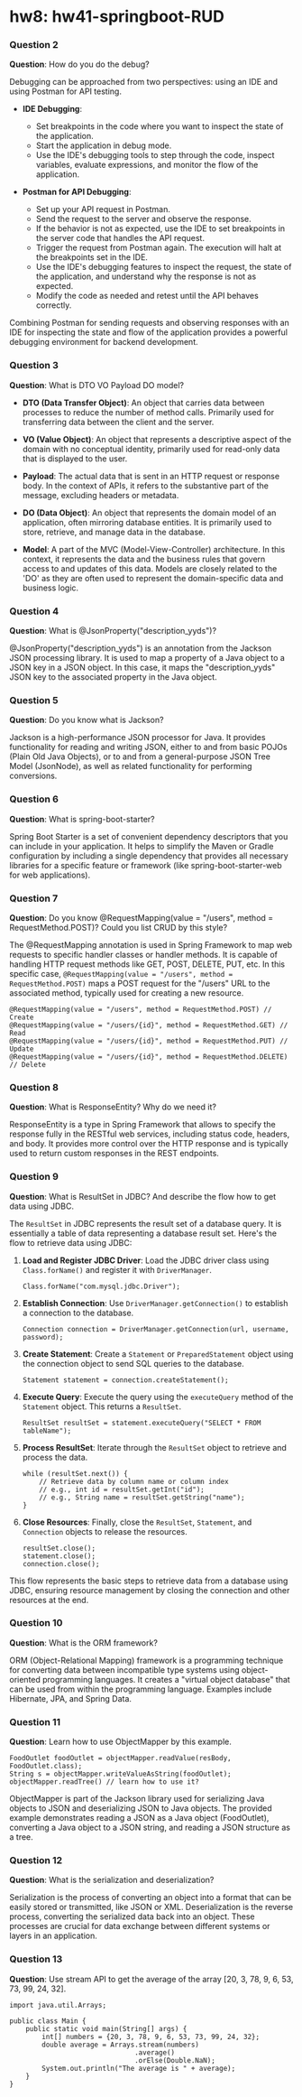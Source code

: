 # hw8: hw41-springboot-RUD

### Question 2
**Question**: How do you do the debug?

Debugging can be approached from two perspectives: using an IDE and using Postman for API testing.

- **IDE Debugging**: 
  - Set breakpoints in the code where you want to inspect the state of the application.
  - Start the application in debug mode.
  - Use the IDE's debugging tools to step through the code, inspect variables, evaluate expressions, and monitor the flow of the application.

- **Postman for API Debugging**: 
  - Set up your API request in Postman.
  - Send the request to the server and observe the response.
  - If the behavior is not as expected, use the IDE to set breakpoints in the server code that handles the API request.
  - Trigger the request from Postman again. The execution will halt at the breakpoints set in the IDE.
  - Use the IDE's debugging features to inspect the request, the state of the application, and understand why the response is not as expected.
  - Modify the code as needed and retest until the API behaves correctly.
  
Combining Postman for sending requests and observing responses with an IDE for inspecting the state and flow of the application provides a powerful debugging environment for backend development.


### Question 3
**Question**: What is DTO VO Payload DO model?

- **DTO (Data Transfer Object)**: An object that carries data between processes to reduce the number of method calls. Primarily used for transferring data between the client and the server.
  
- **VO (Value Object)**: An object that represents a descriptive aspect of the domain with no conceptual identity, primarily used for read-only data that is displayed to the user.

- **Payload**: The actual data that is sent in an HTTP request or response body. In the context of APIs, it refers to the substantive part of the message, excluding headers or metadata.
  
- **DO (Data Object)**: An object that represents the domain model of an application, often mirroring database entities. It is primarily used to store, retrieve, and manage data in the database.

- **Model**: A part of the MVC (Model-View-Controller) architecture. In this context, it represents the data and the business rules that govern access to and updates of this data. Models are closely related to the 'DO' as they are often used to represent the domain-specific data and business logic.


### Question 4
**Question**: What is @JsonProperty("description_yyds")?

@JsonProperty("description_yyds") is an annotation from the Jackson JSON processing library. It is used to map a property of a Java object to a JSON key in a JSON object. In this case, it maps the "description_yyds" JSON key to the associated property in the Java object.

### Question 5
**Question**: Do you know what is Jackson?

Jackson is a high-performance JSON processor for Java. It provides functionality for reading and writing JSON, either to and from basic POJOs (Plain Old Java Objects), or to and from a general-purpose JSON Tree Model (JsonNode), as well as related functionality for performing conversions.

### Question 6
**Question**: What is spring-boot-starter?

Spring Boot Starter is a set of convenient dependency descriptors that you can include in your application. It helps to simplify the Maven or Gradle configuration by including a single dependency that provides all necessary libraries for a specific feature or framework (like spring-boot-starter-web for web applications).

### Question 7
**Question**: Do you know @RequestMapping(value = "/users", method = RequestMethod.POST)? Could you list CRUD by this style?

The @RequestMapping annotation is used in Spring Framework to map web requests to specific handler classes or handler methods. It is capable of handling HTTP request methods like GET, POST, DELETE, PUT, etc. In this specific case, `@RequestMapping(value = "/users", method = RequestMethod.POST)` maps a POST request for the "/users" URL to the associated method, typically used for creating a new resource. 
```
@RequestMapping(value = "/users", method = RequestMethod.POST) // Create
@RequestMapping(value = "/users/{id}", method = RequestMethod.GET) // Read
@RequestMapping(value = "/users/{id}", method = RequestMethod.PUT) // Update
@RequestMapping(value = "/users/{id}", method = RequestMethod.DELETE) // Delete
```

### Question 8
**Question**: What is ResponseEntity? Why do we need it?

ResponseEntity is a type in Spring Framework that allows to specify the response fully in the RESTful web services, including status code, headers, and body. It provides more control over the HTTP response and is typically used to return custom responses in the REST endpoints.

### Question 9
**Question**: What is ResultSet in JDBC? And describe the flow how to get data using JDBC.

The `ResultSet` in JDBC represents the result set of a database query. It is essentially a table of data representing a database result set. Here's the flow to retrieve data using JDBC:

1. **Load and Register JDBC Driver**: Load the JDBC driver class using `Class.forName()` and register it with `DriverManager`.

    ```
    Class.forName("com.mysql.jdbc.Driver");
    ```

2. **Establish Connection**: Use `DriverManager.getConnection()` to establish a connection to the database.

    ```
    Connection connection = DriverManager.getConnection(url, username, password);
    ```

3. **Create Statement**: Create a `Statement` or `PreparedStatement` object using the connection object to send SQL queries to the database.

    ```
    Statement statement = connection.createStatement();
    ```

4. **Execute Query**: Execute the query using the `executeQuery` method of the `Statement` object. This returns a `ResultSet`.

    ```
    ResultSet resultSet = statement.executeQuery("SELECT * FROM tableName");
    ```

5. **Process ResultSet**: Iterate through the `ResultSet` object to retrieve and process the data.

    ```
    while (resultSet.next()) {
        // Retrieve data by column name or column index
        // e.g., int id = resultSet.getInt("id");
        // e.g., String name = resultSet.getString("name");
    }
    ```

6. **Close Resources**: Finally, close the `ResultSet`, `Statement`, and `Connection` objects to release the resources.

    ```
    resultSet.close();
    statement.close();
    connection.close();
    ```

This flow represents the basic steps to retrieve data from a database using JDBC, ensuring resource management by closing the connection and other resources at the end.


### Question 10
**Question**: What is the ORM framework?

ORM (Object-Relational Mapping) framework is a programming technique for converting data between incompatible type systems using object-oriented programming languages. It creates a "virtual object database" that can be used from within the programming language. Examples include Hibernate, JPA, and Spring Data.

### Question 11
**Question**: Learn how to use ObjectMapper by this example.
```
FoodOutlet foodOutlet = objectMapper.readValue(resBody, FoodOutlet.class);
String s = objectMapper.writeValueAsString(foodOutlet);
objectMapper.readTree() // learn how to use it?
```

ObjectMapper is part of the Jackson library used for serializing Java objects to JSON and deserializing JSON to Java objects. The provided example demonstrates reading a JSON as a Java object (FoodOutlet), converting a Java object to a JSON string, and reading a JSON structure as a tree.

### Question 12
**Question**: What is the serialization and deserialization?

Serialization is the process of converting an object into a format that can be easily stored or transmitted, like JSON or XML. Deserialization is the reverse process, converting the serialized data back into an object. These processes are crucial for data exchange between different systems or layers in an application.

### Question 13
**Question**: Use stream API to get the average of the array [20, 3, 78, 9, 6, 53, 73, 99, 24, 32].

```
import java.util.Arrays;

public class Main {
    public static void main(String[] args) {
        int[] numbers = {20, 3, 78, 9, 6, 53, 73, 99, 24, 32};
        double average = Arrays.stream(numbers)
                               .average()
                               .orElse(Double.NaN);
        System.out.println("The average is " + average);
    }
}
```

